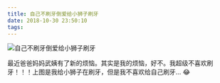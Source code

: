 ```yaml
---
title: 自己不刷牙倒爱给小狮子刷牙
date: 2018-10-30 23:50:10
tags:
---
```


![自己不刷牙倒爱给小狮子刷牙](//20170326.com/30131540789296_.pic.jpg)

最近爸爸妈妈武姨有了新的烦恼。其实是我的烦恼，好不。我超级不喜欢刷牙！！！上图是我给小狮子在刷牙，但是我不喜欢给自己刷牙... 😂

